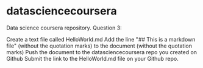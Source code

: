 # datasciencecoursera
Data science coursera repository.
Question 3:

Create a text file called HelloWorld.md
Add the line "## This is a markdown file" (without the quotation marks) to the document (without the quotation marks)
Push the document to the datasciencecoursera repo you created on Github
Submit the link to the HelloWorld.md file on your Github repo.
